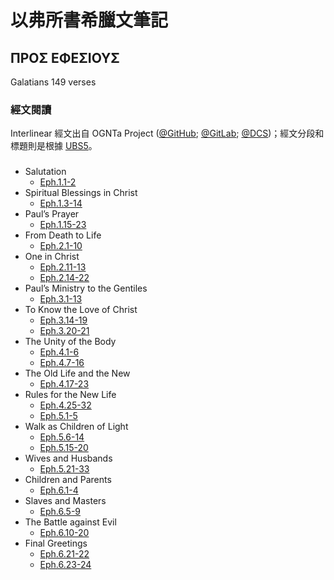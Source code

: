 # 以弗所書希臘文筆記
## ΠΡΟΣ ΕΦΕΣΙΟΥΣ

Galatians 149 verses

### 經文閱讀
Interlinear 經文出自 OGNTa Project ([@GitHub](https://github.com/Andley/OGNTa); [@GitLab](https://gitlab.com/Andley/ognta); [@DCS](https://git.door43.org/Andley/OGNTa))；經文分段和標題則是根據 [UBS5](https://www.academic-bible.com/en/online-bibles/greek-new-testament-ubs5/read-the-bible-text/bibel/text/lesen/stelle/59/10001/19999/ch/b6a1aacfc4f2dacdc6c9527cb6feace3/)。

### 
- Salutation
	- [Eph.1.1-2](Eph.1.1-2.md)
- Spiritual Blessings in Christ
	- [Eph.1.3-14](Eph.1.3-14.md)
- Paul’s Prayer
	- [Eph.1.15-23](Eph.1.15-23.md)
- From Death to Life
	- [Eph.2.1-10](Eph.2.1-10.md)
- One in Christ
	- [Eph.2.11-13](Eph.2.11-13.md)
	- [Eph.2.14-22](Eph.2.14-22.md)
- Paul’s Ministry to the Gentiles
	- [Eph.3.1-13](Eph.3.1-13.md)
- To Know the Love of Christ
	- [Eph.3.14-19](Eph.3.14-19.md)
	- [Eph.3.20-21](Eph.3.20-21.md)
- The Unity of the Body
	- [Eph.4.1-6](Eph.4.1-6.md)
	- [Eph.4.7-16](Eph.4.7-16.md)
- The Old Life and the New
	- [Eph.4.17-23](Eph.4.17-23.md)
- Rules for the New Life
	- [Eph.4.25-32](Eph.4.25-32.md)
	- [Eph.5.1-5](Eph.5.1-5.md)
- Walk as Children of Light
	- [Eph.5.6-14](Eph.5.6-14.md)
	- [Eph.5.15-20](Eph.5.15-20.md)
- Wives and Husbands
	- [Eph.5.21-33](Eph.5.21-33.md)
- Children and Parents
	- [Eph.6.1-4](Eph.6.1-4.md)
- Slaves and Masters
	- [Eph.6.5-9](Eph.6.5-9.md)
- The Battle against Evil
	- [Eph.6.10-20](Eph.6.10-20.md)
- Final Greetings
	- [Eph.6.21-22](Eph.6.21-22.md)
	- [Eph.6.23-24](Eph.6.23-24.md)
